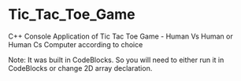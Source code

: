 # Tic_Tac_Toe_Game
C++ Console Application of Tic Tac Toe Game - Human Vs Human or Human Cs Computer according to choice

Note: It was built in CodeBlocks. So you will need to either run it in CodeBlocks or change 2D array declaration. 
